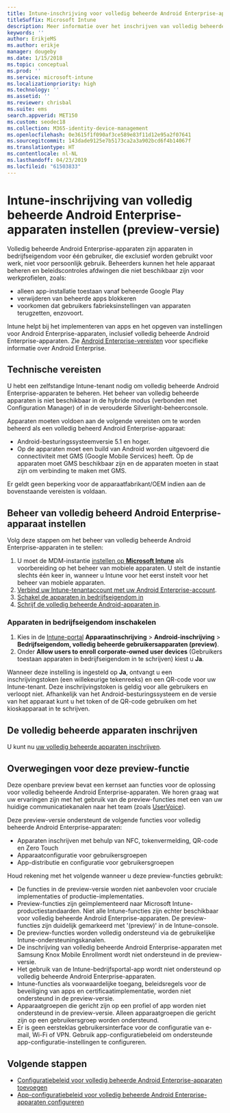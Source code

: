 ```yaml
---
title: Intune-inschrijving voor volledig beheerde Android Enterprise-apparaten instellen
titleSuffix: Microsoft Intune
description: Meer informatie over het inschrijven van volledig beheerde Android Enterprise-apparaten in Intune.
keywords: ''
author: ErikjeMS
ms.author: erikje
manager: dougeby
ms.date: 1/15/2018
ms.topic: conceptual
ms.prod: ''
ms.service: microsoft-intune
ms.localizationpriority: high
ms.technology: ''
ms.assetid: ''
ms.reviewer: chrisbal
ms.suite: ems
search.appverid: MET150
ms.custom: seodec18
ms.collection: M365-identity-device-management
ms.openlocfilehash: 0e3615f1f090af3ce589e83f11d12e95a2f07641
ms.sourcegitcommit: 143dade9125e7b5173ca2a3a902bcd6f4b14067f
ms.translationtype: HT
ms.contentlocale: nl-NL
ms.lasthandoff: 04/23/2019
ms.locfileid: "61503833"
---
```

# <a name="set-up-intune-enrollment-of-android-enterprise-fully-managed-devices-preview"></a>Intune-inschrijving van volledig beheerde Android Enterprise-apparaten instellen (preview-versie)

Volledig beheerde Android Enterprise-apparaten zijn apparaten in bedrijfseigendom voor één gebruiker, die exclusief worden gebruikt voor werk, niet voor persoonlijk gebruik. Beheerders kunnen het hele apparaat beheren en beleidscontroles afdwingen die niet beschikbaar zijn voor werkprofielen, zoals:
- alleen app-installatie toestaan vanaf beheerde Google Play
- verwijderen van beheerde apps blokkeren
- voorkomen dat gebruikers fabrieksinstellingen van apparaten terugzetten, enzovoort.

Intune helpt bij het implementeren van apps en het opgeven van instellingen voor Android Enterprise-apparaten, inclusief volledig beheerde Android Enterprise-apparaten. Zie [Android Enterprise-vereisten](https://support.google.com/work/android/answer/6174145?hl=en&ref_topic=6151012) voor specifieke informatie over Android Enterprise.

## <a name="technical-requirements"></a>Technische vereisten

U hebt een zelfstandige Intune-tenant nodig om volledig beheerde Android Enterprise-apparaten te beheren. Het beheer van volledig beheerde apparaten is niet beschikbaar in de hybride modus (verbonden met Configuration Manager) of in de verouderde Silverlight-beheerconsole.

Apparaten moeten voldoen aan de volgende vereisten om te worden beheerd als een volledig beheerd Android Enterprise-apparaat:

- Android-besturingssysteemversie 5.1 en hoger.
- Op de apparaten moet een build van Android worden uitgevoerd die connectiviteit met GMS (Google Mobile Services) heeft. Op de apparaten moet GMS beschikbaar zijn en de apparaten moeten in staat zijn om verbinding te maken met GMS.

Er geldt geen beperking voor de apparaatfabrikant/OEM indien aan de bovenstaande vereisten is voldaan.

## <a name="set-up-android-enterprise-fully-managed-device-management"></a>Beheer van volledig beheerd Android Enterprise-apparaat instellen

Volg deze stappen om het beheer van volledig beheerde Android Enterprise-apparaten in te stellen:

1. U moet de MDM-instantie [instellen op **Microsoft Intune**](mdm-authority-set.md) als voorbereiding op het beheer van mobiele apparaten. U stelt de instantie slechts één keer in, wanneer u Intune voor het eerst instelt voor het beheer van mobiele apparaten.
2. [Verbind uw Intune-tenantaccount met uw Android Enterprise-account](connect-intune-android-enterprise.md).
3. [Schakel de apparaten in bedrijfseigendom in](#enable-corporate-owned-user-devices)
4. [Schrijf de volledig beheerde Android-apparaten in](#enroll-the-fully-managed-devices).

### <a name="enable-corporate-owned-user-devices"></a>Apparaten in bedrijfseigendom inschakelen

1. Kies in de [Intune-portal](https://portal.azure.com) **Apparaatinschrijving** > **Android-inschrijving** > **Bedrijfseigendom, volledig beheerde gebruikersapparaten (preview)**.
2. Onder **Allow users to enroll corporate-owned user devices** (Gebruikers toestaan apparaten in bedrijfseigendom in te schrijven) kiest u **Ja**.

Wanneer deze instelling is ingesteld op **Ja**, ontvangt u een inschrijvingstoken (een willekeurige tekenreeks) en een QR-code voor uw Intune-tenant. Deze inschrijvingstoken is geldig voor alle gebruikers en verloopt niet. Afhankelijk van het Android-besturingssysteem en de versie van het apparaat kunt u het token of de QR-code gebruiken om het kioskapparaat in te schrijven.

## <a name="enroll-the-fully-managed-devices"></a>De volledig beheerde apparaten inschrijven
U kunt nu [uw volledig beheerde apparaten inschrijven](android-dedicated-devices-fully-managed-enroll.md).

## <a name="considerations-for-this-preview-feature"></a>Overwegingen voor deze preview-functie
Deze openbare preview bevat een kernset aan functies voor de oplossing voor volledig beheerde Android Enterprise-apparaten. We horen graag wat uw ervaringen zijn met het gebruik van de preview-functies met een van uw huidige communicatiekanalen naar het team (zoals [UserVoice](https://microsoftintune.uservoice.com/forums/291681-ideas?category_id=210853)).

Deze preview-versie ondersteunt de volgende functies voor volledig beheerde Android Enterprise-apparaten:
- Apparaten inschrijven met behulp van NFC, tokenvermelding, QR-code en Zero Touch
- Apparaatconfiguratie voor gebruikersgroepen
- App-distributie en configuratie voor gebruikersgroepen


Houd rekening met het volgende wanneer u deze preview-functies gebruikt:
- De functies in de preview-versie worden niet aanbevolen voor cruciale implementaties of productie-implementaties. 
- Preview-functies zijn geïmplementeerd naar Microsoft Intune-productiestandaarden. Niet alle Intune-functies zijn echter beschikbaar voor volledig beheerde Android Enterprise-apparaten. De preview-functies zijn duidelijk gemarkeerd met '(preview)' in de Intune-console. 
- De preview-functies worden volledig ondersteund via de gebruikelijke Intune-ondersteuningskanalen.
- De inschrijving van volledig beheerde Android Enterprise-apparaten met Samsung Knox Mobile Enrollment wordt niet ondersteund in de preview-versie. 
- Het gebruik van de Intune-bedrijfsportal-app wordt niet ondersteund op volledig beheerde Android Enterprise-apparaten. 
- Intune-functies als voorwaardelijke toegang, beleidsregels voor de beveiliging van apps en certificaatimplementatie, worden niet ondersteund in de preview-versie. 
- Apparaatgroepen die gericht zijn op een profiel of app worden niet ondersteund in de preview-versie. Alleen apparaatgroepen die gericht zijn op een gebruikersgroep worden ondersteund. 
- Er is geen eersteklas gebruikersinterface voor de configuratie van e-mail, Wi-Fi of VPN. Gebruik app-configuratiebeleid om ondersteunde app-configuratie-instellingen te configureren.

## <a name="next-steps"></a>Volgende stappen
- [Configuratiebeleid voor volledig beheerde Android Enterprise-apparaten toevoegen](device-restrictions-android-for-work.md#device-owner-only)
- [App-configuratiebeleid voor volledig beheerde Android Enterprise-apparaten configureren](app-configuration-policies-use-android.md)

